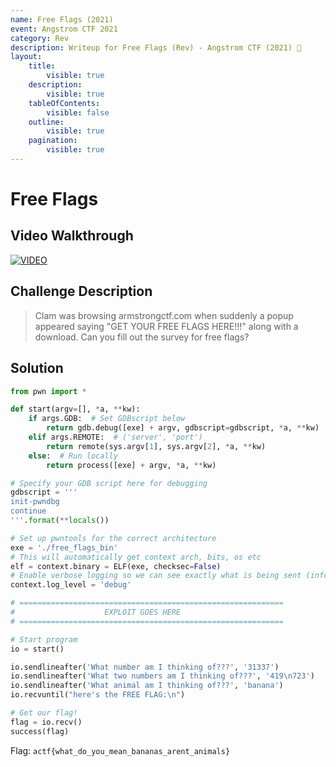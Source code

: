 ```yaml
---
name: Free Flags (2021)
event: Angstrom CTF 2021
category: Rev
description: Writeup for Free Flags (Rev) - Angstrom CTF (2021) 💜
layout:
    title:
        visible: true
    description:
        visible: true
    tableOfContents:
        visible: false
    outline:
        visible: true
    pagination:
        visible: true
---
```


# Free Flags

## Video Walkthrough

[![VIDEO](https://img.youtube.com/vi/MhkVkOpj5OI/0.jpg)](https://youtu.be/MhkVkOpj5OI?t=28s "Angstrom 2021: Free Flags")

## Challenge Description

> Clam was browsing armstrongctf.com when suddenly a popup appeared saying "GET YOUR FREE FLAGS HERE!!!" along with a download. Can you fill out the survey for free flags?

## Solution

```py
from pwn import *

def start(argv=[], *a, **kw):
    if args.GDB:  # Set GDBscript below
        return gdb.debug([exe] + argv, gdbscript=gdbscript, *a, **kw)
    elif args.REMOTE:  # ('server', 'port')
        return remote(sys.argv[1], sys.argv[2], *a, **kw)
    else:  # Run locally
        return process([exe] + argv, *a, **kw)

# Specify your GDB script here for debugging
gdbscript = '''
init-pwndbg
continue
'''.format(**locals())

# Set up pwntools for the correct architecture
exe = './free_flags_bin'
# This will automatically get context arch, bits, os etc
elf = context.binary = ELF(exe, checksec=False)
# Enable verbose logging so we can see exactly what is being sent (info/debug)
context.log_level = 'debug'

# ===========================================================
#                    EXPLOIT GOES HERE
# ===========================================================

# Start program
io = start()

io.sendlineafter('What number am I thinking of???', '31337')
io.sendlineafter('What two numbers am I thinking of???', '419\n723')
io.sendlineafter('What animal am I thinking of???', 'banana')
io.recvuntil("here's the FREE FLAG:\n")

# Get our flag!
flag = io.recv()
success(flag)
```

Flag: `actf{what_do_you_mean_bananas_arent_animals}`
